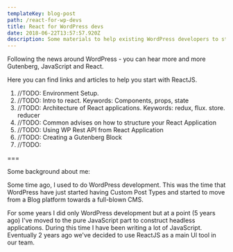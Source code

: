 ```yaml
---
templateKey: blog-post
path: /react-for-wp-devs
title: React for WordPress devs
date: 2018-06-22T13:57:57.920Z
description: Some materials to help existing WordPress developers to start using ReactJS
---
```

Following the news around WordPress - you can hear more and more Gutenberg, JavaScript and React.

Here you can find links and articles to help you start with ReactJS.



1. //TODO: Environment Setup.
2. //TODO: Intro to react. Keywords: Components, props, state
3. //TODO: Architecture of React applications. Keywords: redux, flux. store. reducer
4. //TODO: Common advises on how to structure your React Application
5. //TODO: Using WP Rest API from React Application
6. //TODO: Creating a Gutenberg Block
7. //TODO: 







\===

Some background about me:

Some time ago, I used to do WordPress development. This was the time that WordPress have just started having Custom Post Types and started to move from a Blog platform towards a full-blown CMS. 

For some years I did only WordPress development but at a point (5 years ago) I've moved to the pure JavaScript part to construct headless applications. During this time I have been writing a lot of JavaScript. Eventually 2 years ago we've decided to use ReactJS as a main UI tool in our team.
